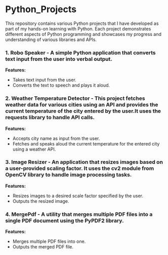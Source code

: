 # Python_Projects

This repository contains various Python projects that I have developed as part of my hands-on learning with Python. Each project demonstrates different aspects of Python programming and showcases my progress and understanding of various libraries and APIs.

### 1. Robo Speaker - A simple Python application that converts text input from the user into verbal output.

**Features:**
- Takes text input from the user.
- Converts the text to speech and plays it aloud.

### 2. Weather Temperature Detector - This project fetches weather data for various cities using an API and provides the current temperature of the city entered by the user.It uses the requests library to handle API calls.

**Features:**
- Accepts city name as input from the user.
- Fetches and speaks aloud the current temperature for the entered city using a weather API.

### 3.  Image Resizer - An application that resizes images based on a user-provided scaling factor. It uses the cv2 module from OpenCV library to handle image processing tasks.

**Features:**
- Resizes images to a desired scale factor specified by the user.
- Outputs the resized image.

### 4.  MergePdf - A utility that merges multiple PDF files into a single PDF document using the PyPDF2 library.

**Features:**
- Merges multiple PDF files into one.
- Outputs the merged PDF file.



 
